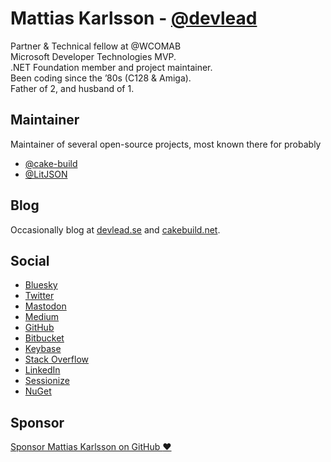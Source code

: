# Mattias Karlsson  - [@devlead](https://github.com/devlead)

Partner & Technical fellow at @WCOMAB <br/>
Microsoft Developer Technologies MVP.<br/>
.NET Foundation member and project maintainer.<br/>
Been coding since the ’80s (C128 & Amiga).<br/>
Father of 2, and husband of 1.<br/>

## Maintainer

Maintainer of several open-source projects, most known there for probably

* [@cake-build](https://github.com/cake-build)
* [@LitJSON](https://github.com/LitJSON)

## Blog

Occasionally blog at [devlead.se](https://www.devlead.se) and [cakebuild.net](https://cakebuild.net/blog/).

## Social
* <a href="https://bsky.app/profile/devlead.se">Bluesky</a>
* <a href="https://twitter.com/devlead">Twitter</a>
* <a rel="me" href="https://mastodon.social/@devlead">Mastodon</a>
* <a href="https://devlead.medium.com">Medium</a>
* <a href="https://github.com/devlead">GitHub</a>
* <a href="https://bitbucket.org/devlead">Bitbucket</a>
* <a href="https://keybase.io/devlead"> Keybase</a>
* <a href="https://stackoverflow.com/users/5883153/devlead">Stack&nbsp;Overflow</a>
* <a href="https://www.linkedin.com/in/devlead">LinkedIn</a>
* <a href="https://sessionize.com/devlead/">Sessionize</a>
* <a href="https://www.nuget.org/profiles/devlead">NuGet</a>

## Sponsor

<a href="https://github.com/sponsors/devlead" title="Sponsor Mattias Karlsson on GitHub">Sponsor Mattias Karlsson on GitHub :heart:</a>
